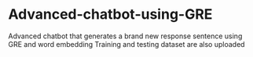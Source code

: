 # Advanced-chatbot-using-GRE
Advanced chatbot that generates a brand new response sentence using GRE and word embedding
Training and testing dataset are also uploaded
